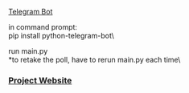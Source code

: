 [Telegram Bot](https://web.telegram.org/#/im?p=@yourpersonalconsultantbot)

in command prompt:\
pip install python-telegram-bot\\

run main.py\
*to retake the poll, have to rerun main.py each time\


### [Project Website](https://amyphenjati.github.io/team_asia/)
